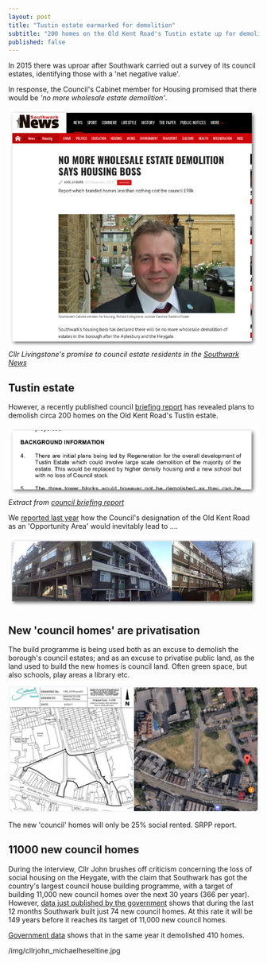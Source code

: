 ```yaml
---
layout: post
title: "Tustin estate earmarked for demolition"
subtitle: "200 homes on the Old Kent Road's Tustin estate up for demolition as the Nu Labour wrecking ball rolls on"
published: false
---
```

In 2015 there was uproar after Southwark carried out a survey of its council estates, identifying those with a 'net negative value'. 

In response, the Council's Cabinet member for Housing promised that there would be _'no more wholesale estate demolition'_.
 
![](/img/pinnochio.png)
*Cllr Livingstone's promise to council estate residents in the [Southwark News](https://www.southwarknews.co.uk/news/no-more-wholesale-estate-demolition-says-housing-boss/)*

## Tustin estate
However, a recently published council [briefing report](http://moderngov.southwark.gov.uk/documents/s67406/Report.pdf) has revealed plans to demolish circa 200 homes on the Old Kent Road's Tustin estate.

![](/img/tustindemolition.png)
*Extract from [council briefing report](http://moderngov.southwark.gov.uk/documents/s67406/Report.pdf)*

We [reported last year](http://35percent.org/2016-07-10-opportunity-knocks-down-the-old-kent-road/) how the Council's designation of the Old Kent Road as an 'Opportunity Area' would inevitably lead to ....

![](/img/tustinlowrise.jpg)


## New 'council homes' are privatisation
The build programme is being used both as an excuse to demolish the borough's council estates; and as an excuse to privatise public land, as the land used to build the new homes is council land. Often green space, but also schools, play areas a library etc. 

![](/img/melonroad.png)

The new 'council' homes will only be 25% social rented.  SRPP report.

## 11000 new council homes
During the interview, Cllr John brushes off criticism concerning the loss of social housing on the Heygate, with the claim that Southwark has got the country's largest council house building programme, with a target of building 11,000 new council homes over the next 30 years (366 per year).  
However, [data just published by the 
government](https://medium.com/@lukewbarratt/fact-checking-hackney-mayor-philip-glanville-on-social-housing-b3ceeeaf53e3#.149mqus0q) shows that during the last 12 months Southwark built just 74 new council homes. At this rate it will be 149 years before it reaches its target of 11,000 new council homes.
  
[Government 
data](https://www.gov.uk/government/uploads/system/uploads/attachment_data/file/568423/LiveTable_123.xls) shows that in the same year it demolished 410 homes. 

/img/cllrjohn_michaelheseltine.jpg
